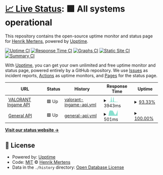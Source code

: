 # [📈 Live Status](https://status.henrikdev.xyz): <!--live status--> **🟩 All systems operational**

This repository contains the open-source uptime monitor and status page for [Henrik Mertens](https://docs.henrikdev.xyz), powered by [Upptime](https://github.com/upptime/upptime).

[![Uptime CI](https://github.com/Henrik-3/api-status/workflows/Uptime%20CI/badge.svg)](https://github.com/Henrik-3/api-status/actions?query=workflow%3A%22Uptime+CI%22)
[![Response Time CI](https://github.com/Henrik-3/api-status/workflows/Response%20Time%20CI/badge.svg)](https://github.com/Henrik-3/api-status/actions?query=workflow%3A%22Response+Time+CI%22)
[![Graphs CI](https://github.com/Henrik-3/api-status/workflows/Graphs%20CI/badge.svg)](https://github.com/Henrik-3/api-status/actions?query=workflow%3A%22Graphs+CI%22)
[![Static Site CI](https://github.com/Henrik-3/api-status/workflows/Static%20Site%20CI/badge.svg)](https://github.com/Henrik-3/api-status/actions?query=workflow%3A%22Static+Site+CI%22)
[![Summary CI](https://github.com/Henrik-3/api-status/workflows/Summary%20CI/badge.svg)](https://github.com/Henrik-3/api-status/actions?query=workflow%3A%22Summary+CI%22)

With [Upptime](https://upptime.js.org), you can get your own unlimited and free uptime monitor and status page, powered entirely by a GitHub repository. We use [Issues](https://github.com/Henrik-3/api-status/issues) as incident reports, [Actions](https://github.com/Henrik-3/api-status/actions) as uptime monitors, and [Pages](https://status.henrikdev.xyz) for the status page.

<!--start: status pages-->
<!-- This summary is generated by Upptime (https://github.com/upptime/upptime) -->
<!-- Do not edit this manually, your changes will be overwritten -->
<!-- prettier-ignore -->
| URL | Status | History | Response Time | Uptime |
| --- | ------ | ------- | ------------- | ------ |
| <img alt="" src="https://favicons.githubusercontent.com/api.henrikdev.xyz" height="13"> [VALORANT Ingame API](https://api.henrikdev.xyz/valorant/v1/by-puuid/mmr/eu/54942ced-1967-5f66-8a16-1e0dae875641) | 🟩 Up | [valorant-ingame-api.yml](https://github.com/Henrik-3/api-status/commits/HEAD/history/valorant-ingame-api.yml) | <details><summary><img alt="Response time graph" src="./graphs/valorant-ingame-api/response-time-week.png" height="20"> 3943ms</summary><br><a href="https://status.henrikdev.xyz/history/valorant-ingame-api"><img alt="Response time 2731" src="https://img.shields.io/endpoint?url=https%3A%2F%2Fraw.githubusercontent.com%2FHenrik-3%2Fapi-status%2FHEAD%2Fapi%2Fvalorant-ingame-api%2Fresponse-time.json"></a><br><a href="https://status.henrikdev.xyz/history/valorant-ingame-api"><img alt="24-hour response time 881" src="https://img.shields.io/endpoint?url=https%3A%2F%2Fraw.githubusercontent.com%2FHenrik-3%2Fapi-status%2FHEAD%2Fapi%2Fvalorant-ingame-api%2Fresponse-time-day.json"></a><br><a href="https://status.henrikdev.xyz/history/valorant-ingame-api"><img alt="7-day response time 3943" src="https://img.shields.io/endpoint?url=https%3A%2F%2Fraw.githubusercontent.com%2FHenrik-3%2Fapi-status%2FHEAD%2Fapi%2Fvalorant-ingame-api%2Fresponse-time-week.json"></a><br><a href="https://status.henrikdev.xyz/history/valorant-ingame-api"><img alt="30-day response time 2348" src="https://img.shields.io/endpoint?url=https%3A%2F%2Fraw.githubusercontent.com%2FHenrik-3%2Fapi-status%2FHEAD%2Fapi%2Fvalorant-ingame-api%2Fresponse-time-month.json"></a><br><a href="https://status.henrikdev.xyz/history/valorant-ingame-api"><img alt="1-year response time 2731" src="https://img.shields.io/endpoint?url=https%3A%2F%2Fraw.githubusercontent.com%2FHenrik-3%2Fapi-status%2FHEAD%2Fapi%2Fvalorant-ingame-api%2Fresponse-time-year.json"></a></details> | <details><summary><a href="https://status.henrikdev.xyz/history/valorant-ingame-api">93.33%</a></summary><a href="https://status.henrikdev.xyz/history/valorant-ingame-api"><img alt="All-time uptime 98.46%" src="https://img.shields.io/endpoint?url=https%3A%2F%2Fraw.githubusercontent.com%2FHenrik-3%2Fapi-status%2FHEAD%2Fapi%2Fvalorant-ingame-api%2Fuptime.json"></a><br><a href="https://status.henrikdev.xyz/history/valorant-ingame-api"><img alt="24-hour uptime 100.00%" src="https://img.shields.io/endpoint?url=https%3A%2F%2Fraw.githubusercontent.com%2FHenrik-3%2Fapi-status%2FHEAD%2Fapi%2Fvalorant-ingame-api%2Fuptime-day.json"></a><br><a href="https://status.henrikdev.xyz/history/valorant-ingame-api"><img alt="7-day uptime 93.33%" src="https://img.shields.io/endpoint?url=https%3A%2F%2Fraw.githubusercontent.com%2FHenrik-3%2Fapi-status%2FHEAD%2Fapi%2Fvalorant-ingame-api%2Fuptime-week.json"></a><br><a href="https://status.henrikdev.xyz/history/valorant-ingame-api"><img alt="30-day uptime 96.76%" src="https://img.shields.io/endpoint?url=https%3A%2F%2Fraw.githubusercontent.com%2FHenrik-3%2Fapi-status%2FHEAD%2Fapi%2Fvalorant-ingame-api%2Fuptime-month.json"></a><br><a href="https://status.henrikdev.xyz/history/valorant-ingame-api"><img alt="1-year uptime 98.46%" src="https://img.shields.io/endpoint?url=https%3A%2F%2Fraw.githubusercontent.com%2FHenrik-3%2Fapi-status%2FHEAD%2Fapi%2Fvalorant-ingame-api%2Fuptime-year.json"></a></details>
| <img alt="" src="https://favicons.githubusercontent.com/api.henrikdev.xyz" height="13"> [General API](https://api.henrikdev.xyz/main/status) | 🟩 Up | [general-api.yml](https://github.com/Henrik-3/api-status/commits/HEAD/history/general-api.yml) | <details><summary><img alt="Response time graph" src="./graphs/general-api/response-time-week.png" height="20"> 501ms</summary><br><a href="https://status.henrikdev.xyz/history/general-api"><img alt="Response time 539" src="https://img.shields.io/endpoint?url=https%3A%2F%2Fraw.githubusercontent.com%2FHenrik-3%2Fapi-status%2FHEAD%2Fapi%2Fgeneral-api%2Fresponse-time.json"></a><br><a href="https://status.henrikdev.xyz/history/general-api"><img alt="24-hour response time 721" src="https://img.shields.io/endpoint?url=https%3A%2F%2Fraw.githubusercontent.com%2FHenrik-3%2Fapi-status%2FHEAD%2Fapi%2Fgeneral-api%2Fresponse-time-day.json"></a><br><a href="https://status.henrikdev.xyz/history/general-api"><img alt="7-day response time 501" src="https://img.shields.io/endpoint?url=https%3A%2F%2Fraw.githubusercontent.com%2FHenrik-3%2Fapi-status%2FHEAD%2Fapi%2Fgeneral-api%2Fresponse-time-week.json"></a><br><a href="https://status.henrikdev.xyz/history/general-api"><img alt="30-day response time 490" src="https://img.shields.io/endpoint?url=https%3A%2F%2Fraw.githubusercontent.com%2FHenrik-3%2Fapi-status%2FHEAD%2Fapi%2Fgeneral-api%2Fresponse-time-month.json"></a><br><a href="https://status.henrikdev.xyz/history/general-api"><img alt="1-year response time 539" src="https://img.shields.io/endpoint?url=https%3A%2F%2Fraw.githubusercontent.com%2FHenrik-3%2Fapi-status%2FHEAD%2Fapi%2Fgeneral-api%2Fresponse-time-year.json"></a></details> | <details><summary><a href="https://status.henrikdev.xyz/history/general-api">100.00%</a></summary><a href="https://status.henrikdev.xyz/history/general-api"><img alt="All-time uptime 99.98%" src="https://img.shields.io/endpoint?url=https%3A%2F%2Fraw.githubusercontent.com%2FHenrik-3%2Fapi-status%2FHEAD%2Fapi%2Fgeneral-api%2Fuptime.json"></a><br><a href="https://status.henrikdev.xyz/history/general-api"><img alt="24-hour uptime 100.00%" src="https://img.shields.io/endpoint?url=https%3A%2F%2Fraw.githubusercontent.com%2FHenrik-3%2Fapi-status%2FHEAD%2Fapi%2Fgeneral-api%2Fuptime-day.json"></a><br><a href="https://status.henrikdev.xyz/history/general-api"><img alt="7-day uptime 100.00%" src="https://img.shields.io/endpoint?url=https%3A%2F%2Fraw.githubusercontent.com%2FHenrik-3%2Fapi-status%2FHEAD%2Fapi%2Fgeneral-api%2Fuptime-week.json"></a><br><a href="https://status.henrikdev.xyz/history/general-api"><img alt="30-day uptime 99.94%" src="https://img.shields.io/endpoint?url=https%3A%2F%2Fraw.githubusercontent.com%2FHenrik-3%2Fapi-status%2FHEAD%2Fapi%2Fgeneral-api%2Fuptime-month.json"></a><br><a href="https://status.henrikdev.xyz/history/general-api"><img alt="1-year uptime 99.98%" src="https://img.shields.io/endpoint?url=https%3A%2F%2Fraw.githubusercontent.com%2FHenrik-3%2Fapi-status%2FHEAD%2Fapi%2Fgeneral-api%2Fuptime-year.json"></a></details>

<!--end: status pages-->

[**Visit our status website →**](https://status.henrikdev.xyz)

## 📄 License

- Powered by: [Upptime](https://github.com/upptime/upptime)
- Code: [MIT](./LICENSE) © [Henrik Mertens](https://docs.henrikdev.xyz)
- Data in the `./history` directory: [Open Database License](https://opendatacommons.org/licenses/odbl/1-0/)
